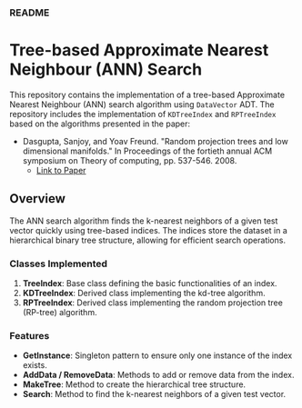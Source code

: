 ### README

# Tree-based Approximate Nearest Neighbour (ANN) Search

This repository contains the implementation of a tree-based Approximate Nearest Neighbour (ANN) search algorithm using `DataVector` ADT. The repository includes the implementation of `KDTreeIndex` and `RPTreeIndex` based on the algorithms presented in the paper:

- Dasgupta, Sanjoy, and Yoav Freund. "Random projection trees and low dimensional manifolds." In Proceedings of the fortieth annual ACM symposium on Theory of computing, pp. 537-546. 2008.
  - [Link to Paper](https://cseweb.ucsd.edu/~dasgupta/papers/rptree-stoc.pdf)

## Overview

The ANN search algorithm finds the k-nearest neighbors of a given test vector quickly using tree-based indices. The indices store the dataset in a hierarchical binary tree structure, allowing for efficient search operations.

### Classes Implemented

1. **TreeIndex**: Base class defining the basic functionalities of an index.
2. **KDTreeIndex**: Derived class implementing the kd-tree algorithm.
3. **RPTreeIndex**: Derived class implementing the random projection tree (RP-tree) algorithm.

### Features

- **GetInstance**: Singleton pattern to ensure only one instance of the index exists.
- **AddData / RemoveData**: Methods to add or remove data from the index.
- **MakeTree**: Method to create the hierarchical tree structure.
- **Search**: Method to find the k-nearest neighbors of a given test vector.
